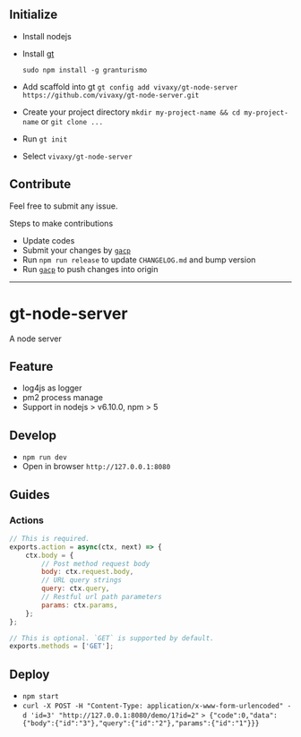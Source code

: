 ## Initialize

- Install nodejs
- Install [gt](https://github.com/vivaxy/granturismo)

    `sudo npm install -g granturismo`

- Add scaffold into gt `gt config add vivaxy/gt-node-server https://github.com/vivaxy/gt-node-server.git`
- Create your project directory `mkdir my-project-name && cd my-project-name` or `git clone ...`
- Run `gt init`
- Select `vivaxy/gt-node-server`

## Contribute

Feel free to submit any issue.

Steps to make contributions

- Update codes
- Submit your changes by [`gacp`](https://github.com/vivaxy/gacp)
- Run `npm run release` to update `CHANGELOG.md` and bump version
- Run [`gacp`](https://github.com/vivaxy/gacp) to push changes into origin

----------

# gt-node-server

A node server

## Feature

- log4js as logger
- pm2 process manage
- Support in nodejs > v6.10.0, npm > 5

## Develop

- `npm run dev`
- Open in browser `http://127.0.0.1:8080`

## Guides

### Actions

```js
// This is required.
exports.action = async(ctx, next) => {
    ctx.body = {
        // Post method request body
        body: ctx.request.body,
        // URL query strings
        query: ctx.query,
        // Restful url path parameters
        params: ctx.params,
    };
};

// This is optional. `GET` is supported by default.
exports.methods = ['GET'];
```

## Deploy

- `npm start`
- `curl -X POST -H "Content-Type: application/x-www-form-urlencoded" -d 'id=3' "http://127.0.0.1:8080/demo/1?id=2"`
`> {"code":0,"data":{"body":{"id":"3"},"query":{"id":"2"},"params":{"id":"1"}}}`
